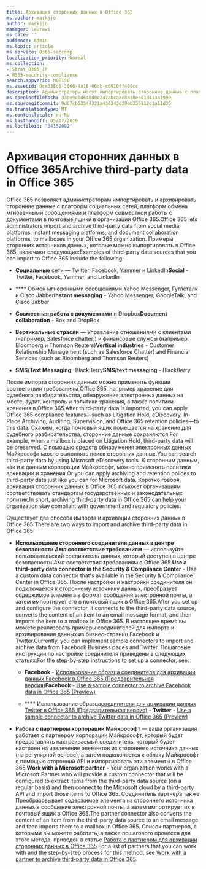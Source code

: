 ```yaml
---
title: Архивация сторонних данных в Office 365
ms.author: markjjo
author: markjjo
manager: laurawi
ms.date: ''
audience: Admin
ms.topic: article
ms.service: O365-seccomp
localization_priority: Normal
ms.collection:
- Strat_O365_IP
- M365-security-compliance
search.appverid: MOE150
ms.assetid: 0ce338d5-3666-4a18-86ab-c6910ff408cc
description: Администраторы могут импортировать сторонние данные с платформ социальных сетей, платформы обмена мгновенными сообщениями и платформы совместной работы с документами в почтовые ящики в организации Office 365. Это позволяет архивировать данные из Facebook, Twitter и других сторонних источников данных в Office 365. После этого вы сможете использовать и применять функции обеспечения соответствия требованиям Office 365 (такие как юридические удержания, обнаружение электронных данных, Архивация на месте и политики хранения) для сторонних данных.
ms.openlocfilehash: 33ce9c0d648d0c247abcaac8838e351d413a1990
ms.sourcegitcommit: 9d67cb52544321a430343d39eb336112c1a11d35
ms.translationtype: MT
ms.contentlocale: ru-RU
ms.lasthandoff: 05/17/2019
ms.locfileid: "34152092"
---
```

# <a name="archive-third-party-data-in-office-365"></a><span data-ttu-id="41e57-105">Архивация сторонних данных в Office 365</span><span class="sxs-lookup"><span data-stu-id="41e57-105">Archive third-party data in Office 365</span></span>

<span data-ttu-id="41e57-106">Office 365 позволяет администраторам импортировать и архивировать сторонние данные с платформ социальных сетей, платформ обмена мгновенными сообщениями и платформ совместной работы с документами в почтовые ящики в организации Office 365.</span><span class="sxs-lookup"><span data-stu-id="41e57-106">Office 365 lets administrators import and archive third-party data from social media platforms, instant messaging platforms, and document collaboration platforms, to mailboxes in your Office 365 organization.</span></span> <span data-ttu-id="41e57-107">Примеры сторонних источников данных, которые можно импортировать в Office 365, включают следующие:</span><span class="sxs-lookup"><span data-stu-id="41e57-107">Examples of third-party data sources that you can import to Office 365 include the following:</span></span> 
  
- <span data-ttu-id="41e57-108">**Социальные** сети — Twitter, Facebook, Yammer и LinkedIn</span><span class="sxs-lookup"><span data-stu-id="41e57-108">**Social** - Twitter, Facebook, Yammer, and LinkedIn</span></span> 
    
- <span data-ttu-id="41e57-109">\*\*\*\* Обмен мгновенными сообщениями Yahoo Messenger, Гуглеталк и Cisco Jabber</span><span class="sxs-lookup"><span data-stu-id="41e57-109">**Instant messaging** - Yahoo Messenger, GoogleTalk, and Cisco Jabber</span></span> 
    
- <span data-ttu-id="41e57-110">**Совместная работа с документами** и Dropbox</span><span class="sxs-lookup"><span data-stu-id="41e57-110">**Document collaboration** - Box and DropBox</span></span> 
    
- <span data-ttu-id="41e57-111">**Вертикальные отрасли** — Управление отношениями с клиентами (например, Salesforce chatter;) и финансовые службы (например, Bloomberg и Thomson Reuters)</span><span class="sxs-lookup"><span data-stu-id="41e57-111">**Vertical industries** - Customer Relationship Management (such as Salesforce Chatter) and Financial Services (such as Bloomberg and Thomson Reuters)</span></span> 
    
- <span data-ttu-id="41e57-112">**SMS/Text Messaging** -BlackBerry</span><span class="sxs-lookup"><span data-stu-id="41e57-112">**SMS/text messaging** - BlackBerry</span></span> 
    
<span data-ttu-id="41e57-113">После импорта сторонних данных можно применить функции соответствия требованиям Office 365, например хранение для судебного разбирательства, обнаружение электронных данных на месте, аудит, контроль и политики хранения, а также политики хранения в Office 365.</span><span class="sxs-lookup"><span data-stu-id="41e57-113">After third-party data is imported, you can apply Office 365 compliance features—such as Litigation Hold, eDiscovery, In-Place Archiving, Auditing, Supervision, and Office 365 retention policies—to this data.</span></span> <span data-ttu-id="41e57-114">Скажем, когда почтовый ящик помещается на хранение для судебного разбирательства, сторонние данные сохраняются.</span><span class="sxs-lookup"><span data-stu-id="41e57-114">For example, when a mailbox is placed on Litigation Hold, third-party data will be preserved.</span></span> <span data-ttu-id="41e57-115">С помощью средств обнаружения электронных данных Майкрософт можно выполнять поиск сторонних данных.</span><span class="sxs-lookup"><span data-stu-id="41e57-115">You can search third-party data by using Microsoft eDiscovery tools.</span></span> <span data-ttu-id="41e57-116">К сторонним данным, как и к данным корпорации Майкрософт, можно применять политики архивации и хранения.</span><span class="sxs-lookup"><span data-stu-id="41e57-116">Or you can apply archiving and retention polices to third-party data just like you can for Microsoft data.</span></span> <span data-ttu-id="41e57-117">Коротко говоря, архивация сторонних данных в Office 365 поможет организациям соответствовать стандартам государственных и законодательных политик.</span><span class="sxs-lookup"><span data-stu-id="41e57-117">In short, archiving third-party data in Office 365 can help your organization stay compliant with government and regulatory policies.</span></span>

<span data-ttu-id="41e57-118">Существует два способа импорта и архивации сторонних данных в Office 365:</span><span class="sxs-lookup"><span data-stu-id="41e57-118">There are two ways to import and archive third-party data in Office 365:</span></span>

- <span data-ttu-id="41e57-119">**Использование стороннего соединителя данных в центре безопасности _Амп_ соответствие требованиям** — используйте пользовательский соединитель данных, который доступен в центре безопасности _Амп_ соответствия требованиям в Office 365.</span><span class="sxs-lookup"><span data-stu-id="41e57-119">**Use a third-party data connector in the Security & Compliance Center** - Use a custom data connector that's available in the Security & Compliance Center in Office 365.</span></span> <span data-ttu-id="41e57-120">После настройки и настройки соединителя он подключается к стороннему источнику данных, преобразует содержимое элемента в формат сообщений электронной почты, а затем импортирует его в почтовый ящик в Office 365.</span><span class="sxs-lookup"><span data-stu-id="41e57-120">After you set up and configure the connector, it connects to the third-party data source, converts the content of an item to an email message format, and then imports the item to a mailbox in Office 365.</span></span> <span data-ttu-id="41e57-121">В настоящее время вы можете реализовать примеры соединителей для импорта и архивирования данных из бизнес-страниц Facebook и Twitter.</span><span class="sxs-lookup"><span data-stu-id="41e57-121">Currently, you can implement sample connectors to import and archive data from Facebook Business pages and Twitter.</span></span> <span data-ttu-id="41e57-122">Пошаговые инструкции по настройке соединителя приведены в следующих статьях:</span><span class="sxs-lookup"><span data-stu-id="41e57-122">For the step-by-step instructions to set up a connector, see:</span></span>
   
   - <span data-ttu-id="41e57-123">**Facebook** - [Использование образца соединителя для архивации данных Facebook в Office 365 (Предварительная версия)](archive-facebook-data-with-sample-connector.md)</span><span class="sxs-lookup"><span data-stu-id="41e57-123">**Facebook** - [Use a sample connector to archive Facebook data in Office 365 (Preview)](archive-facebook-data-with-sample-connector.md)</span></span>
  
   - <span data-ttu-id="41e57-124">\*\*\*\* Использование образца[соединителя для архивации данных Twitter в Office 365 (Предварительная версия)](archive-twitter-data-with-sample-connector.md)  - </span><span class="sxs-lookup"><span data-stu-id="41e57-124">**Twitter** - [Use a sample connector to archive Twitter data in Office 365 (Preview)](archive-twitter-data-with-sample-connector.md)</span></span>

- <span data-ttu-id="41e57-125">**Работа с партнером корпорации Майкрософт** — ваша организация работает с партнером корпорации Майкрософт, который будет предоставлять настраиваемый соединитель, который будет настроен на извлечение элементов из стороннего источника данных (на регулярной основе), а затем подключается к облаку Майкрософт с помощью сторонний API и импортировать эти элементы в Office 365.</span><span class="sxs-lookup"><span data-stu-id="41e57-125">**Work with a Microsoft partner** - Your organization works with a Microsoft Partner who will provide a custom connector that will be configured to extract items from the third-party data source (on a regular basis) and then connect to the Microsoft cloud by a third-party API and import those items to Office 365.</span></span> <span data-ttu-id="41e57-126">Соединитель партнера также Преобразовывает содержимое элемента из стороннего источника данных в сообщение электронной почты, а затем импортирует их в почтовый ящик в Office 365.</span><span class="sxs-lookup"><span data-stu-id="41e57-126">The partner connector also converts the content of an item from the third-party data source to an email message and then imports them to a mailbox in Office 365.</span></span> <span data-ttu-id="41e57-127">Список партнеров, с которыми вы можете работать, а также пошагового процесса для этого метода, приведен в статье [Работа с партнером для архивации сторонних данных в Office 365](work-with-partner-to-archive-third-party-data.md).</span><span class="sxs-lookup"><span data-stu-id="41e57-127">For a list of partners that you can work with and the step-by-step process for this method, see [Work with a partner to archive third-party data in Office 365](work-with-partner-to-archive-third-party-data.md).</span></span>